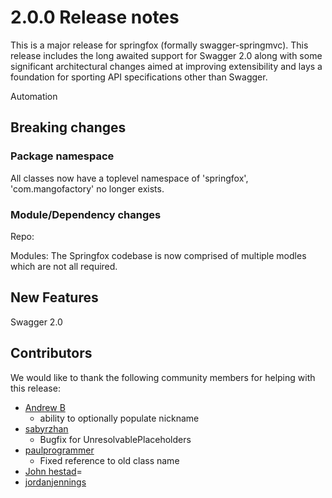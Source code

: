 # 2.0.0 Release notes
This is a major release for springfox (formally swagger-springmvc). This release includes the long awaited support for Swagger 2.0 along 
with some significant architectural changes aimed at improving extensibility and lays a foundation for sporting API 
specifications other than Swagger.

Automation

## Breaking changes
### Package namespace
All classes now have a toplevel namespace of 'springfox', 'com.mangofactory' no longer exists.

### Module/Dependency changes
Repo:

Modules:
The Springfox codebase is now comprised of multiple modles which are not all required.


## New Features

Swagger 2.0 

## Contributors
We would like to thank the following community members for helping with this release:
- [Andrew B](https://github.com/who)
    - ability to optionally populate nickname
- [sabyrzhan](https://github.com/sabyrzhan)
    - Bugfix for UnresolvablePlaceholders
- [paulprogrammer](https://github.com/paulprogrammer)
    - Fixed reference to old class name
- [John hestad](https://github.com/hestad)=
- [jordanjennings](https://github.com/jordanjennings)